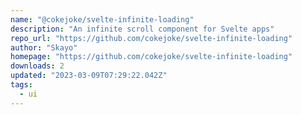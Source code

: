 ```yaml
---
name: "@cokejoke/svelte-infinite-loading"
description: "An infinite scroll component for Svelte apps"
repo_url: "https://github.com/cokejoke/svelte-infinite-loading"
author: "Skayo"
homepage: "https://github.com/cokejoke/svelte-infinite-loading"
downloads: 2
updated: "2023-03-09T07:29:22.042Z"
tags: 
  - ui
---
```

